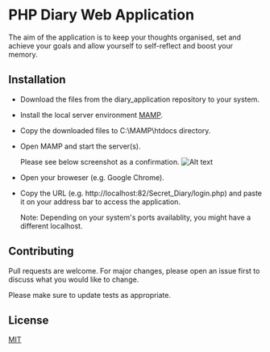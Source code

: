 # PHP Diary Web Application

The aim of the application is to keep your thoughts organised, set and achieve your goals and allow yourself to self-reflect and boost your memory.

## Installation

* Download the files from the diary_application repository to your system.
* Install the local server environment [MAMP](https://www.mamp.info/en/).  
* Copy the downloaded files to C:\MAMP\htdocs directory.
* Open MAMP and start the server(s). 
  
  Please see below screenshot as a confirmation.
  ![Alt text](./pictures/image.png/MAMP_Server_Screenshot.png)

* Open your broweser (e.g. Google Chrome).
* Copy the URL (e.g. http://localhost:82/Secret_Diary/login.php) and paste it on your address bar to access the application.

  Note: Depending on your system's ports availablity, you might have a different localhost.


## Contributing
Pull requests are welcome. For major changes, please open an issue first to discuss what you would like to change.

Please make sure to update tests as appropriate.

## License
[MIT](https://choosealicense.com/licenses/mit/)
